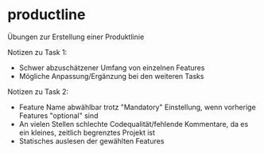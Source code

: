 # productline
Übungen zur Erstellung einer Produktlinie

Notizen zu Task 1:
- Schwer abzuschätzener Umfang von einzelnen Features
- Mögliche Anpassung/Ergänzung bei den weiteren Tasks

Notizen zu Task 2:
- Feature Name abwählbar trotz "Mandatory" Einstellung, wenn vorherige Features "optional" sind
- An vielen Stellen schlechte Codequalität/fehlende Kommentare, da es ein kleines, zeitlich begrenztes Projekt ist
- Statisches auslesen der gewählten Features

